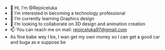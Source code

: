 - 👋 Hi, I’m @Rejoiceluka
- 👀 I’m interested in becoming a technology professional
- 🌱 I’m currently learning Graphics design
- 💞️ I’m looking to collaborate on 3D design and animation creation
- 📫 You can reach me on mail: rejoiceluka97@gmail.com
- As fine babe wey I be, I wan get my own money so I can get a good car and buga as e suppose be 

<!---
Rejoiceluka/Rejoiceluka is a ✨ special ✨ repository because its `README.md` (this file) appears on your GitHub profile.
You can click the Preview link to take a look at your changes.
--->
